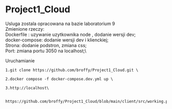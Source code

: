 # Project1_Cloud


Usluga zostala opracowana na bazie laboratorium 9 \
      Zmienione rzeczy:\
      Dockerfile : uzywanie uzytkownika node , dodanie wersji dev;\
      docker-compose: dodanie wersji dev i klienckiej;\
      Strona: dodanie podstron, zmiana css;\
      Port: zmiana portu 3050 na localhost;\
      
      
Uruchamianie
```
1.git clone https://github.com/broffy/Project1_Cloud.git \
```
```
2.docker compose -f docker-compose.dev.yml up \
```
```
3.http://localhost\

    https://github.com/broffy/Project1_Cloud/blob/main/client/src/working.png
